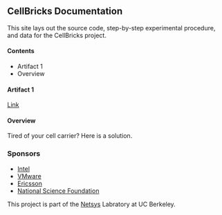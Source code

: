 ## CellBricks Documentation

This site lays out the source code, step-by-step experimental procedure, 
and data for the CellBricks project.

#### Contents

- Artifact 1
- Overview

#### Artifact 1

[Link](/artifact1)

#### Overview

Tired of your cell carrier? Here is a solution.


### Sponsors

- [Intel](https://www.intel.com/)
- [VMware](https://www.vmware.com/)
- [Ericsson](https://www.ericsson.com/)
- [National Science Foundation](https://www.nsf.gov/)

This project is part of the [Netsys](https://netsys.cs.berkeley.edu) Labratory at UC Berkeley.
